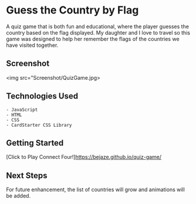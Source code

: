 # Guess the Country by Flag
A quiz game that is both fun and educational, where the player guesses the country based on the flag displayed. My daughter and I love to travel so this game was designed to help her remember the flags of the countries we have visited together. 

## Screenshot
<img src="Screenshot/QuizGame.jpg>

## Technologies Used
    - JavaScript
    - HTML
    - CSS
    - CardStarter CSS Library

## Getting Started
[Click to Play Connect Four!]<https://bejaze.github.io/quiz-game/>

## Next Steps
For future enhancement, the list of countries will grow and animations will be added. 